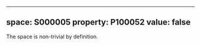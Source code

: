   ---
  space: S000005
  property: P100052
  value: false
  ---
  
  The space is non-trivial by definition.
